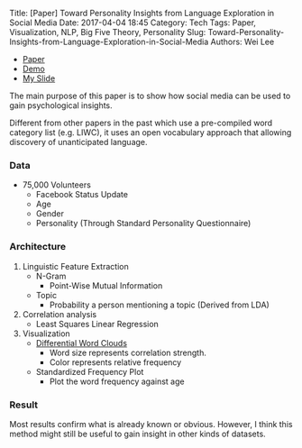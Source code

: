 Title: [Paper] Toward Personality Insights from Language Exploration in Social Media
Date: 2017-04-04 18:45
Category: Tech
Tags: Paper, Visualization, NLP, Big Five Theory, Personality
Slug: Toward-Personality-Insights-from-Language-Exploration-in-Social-Media
Authors: Wei Lee

* [Paper](http://wwbp.org/papers/sam2013-dla.pdf)
* [Demo](http://wwbp.org/personality_wc.html)
* [My Slide](https://speakerdeck.com/leew/toward-personality-insights-from-language-exploration-in-social-media)

The main purpose of this paper is to show how social media can be used to gain psychological insights.

<!--more-->

Different from other papers in the past which use a pre-compiled word category list (e.g. LIWC),
it uses an open vocabulary approach that allowing discovery of unanticipated language.

### Data

* 75,000 Volunteers
    * Facebook Status Update
    * Age
    * Gender
    * Personality (Through Standard Personality Questionnaire)

### Architecture

1. Linguistic Feature Extraction
    * N-Gram
        * Point-Wise Mutual Information
    * Topic
        * Probability a person mentioning a topic (Derived from LDA)
2. Correlation analysis
    * Least Squares Linear Regression
3. Visualization
    * [Differential Word Clouds](http://wwbp.org/personality_wc.html)
        * Word size represents correlation strength.
        * Color represents relative frequency
    * Standardized Frequency Plot
        * Plot the word frequency against age

### Result

Most results confirm what is already known or obvious.
However, I think this method might still be useful to gain insight in other kinds of datasets.
